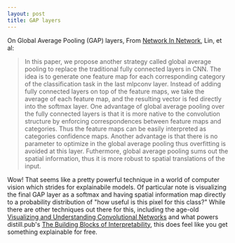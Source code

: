```yaml
---
layout: post
title: GAP layers
---
```


On Global Average Pooling (GAP) layers, From [Network In Network][nin-arxiv],
Lin, et al:

> In this paper, we propose another strategy called global average pooling to
> replace the traditional fully connected layers in CNN. The idea is to
> generate one feature map for each corresponding category of the
> classification task in the last mlpconv layer. Instead of adding fully
> connected layers on top of the feature maps, we take the average of each
> feature map, and the resulting vector is fed directly into the softmax layer.
> One advantage of global average pooling over the fully connected layers
> is that it is more native to the convolution structure by enforcing
> correspondences between feature maps and categories. Thus the feature maps
> can be easily interpreted as categories confidence maps.  Another advantage
> is that there is no parameter to optimize in the global average pooling thus
> overfitting is avoided at this layer.  Futhermore, global average pooling
> sums out the spatial information, thus it is more robust to spatial
> translations of the input.

Wow! That seems like a pretty powerful technique in a world of computer vision
which strides for explainabile models. Of particular note is visualizing the
final GAP layer as a softmax and having spatial information map directly to a
probability distribution of "how useful is this pixel for this class?" While
there are other techniques out there for this, including the age-old
[Visualizing and Understanding Convolutional Networks][zeiler] and what powers
distill.pub's [The Building Blocks of Interpretability][distill], this does feel
like you get something explainable for free.


[nin-arxiv]: https://arxiv.org/abs/1312.4400
[zeiler]: https://arxiv.org/abs/1311.2901
[distill]: https://distill.pub/2018/building-blocks/

